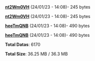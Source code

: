 [**nt2Wm0VH**](/data/nt2Wm0VH.txt) (24/01/23 - 14:08)- 245 bytes

[**nt2Wm0VH**](/data/nt2Wm0VH.txt) (24/01/23 - 14:08)- 245 bytes

[**heeTmQNB**](/data/heeTmQNB.txt) (24/01/23 - 14:08)- 490 bytes

[**heeTmQNB**](/data/heeTmQNB.txt) (24/01/23 - 14:08)- 490 bytes

**Total Datas**: 6170

**Total Size**: 36.25 MB / 36.3 MB